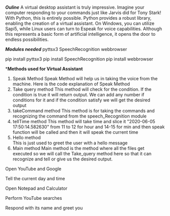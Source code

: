 ***Ouline***
A virtual desktop assistant is truly impressive. Imagine your computer responding to your commands just like Jarvis did for Tony Stark! With Python, this is entirely possible. Python provides a robust library, enabling the creation of a virtual assistant. On Windows, you can utilize Sapi5, while Linux users can turn to Espeak for voice capabilities. Although this represents a basic form of artificial intelligence, it opens the door to endless possibilities.

***Modules needed***
pyttsx3
SpeechRecognition
webbrowser

pip install pyttsx3
pip install SpeechRecognition
pip install webbrowser

***Methods used for Virtual Assistant**
1) Speak Method
    Speak Method will help us in taking the voice from the machine. Here is the code explanation of Speak Method
2) Take query method
    This method will check for the condition. If the condition is true it will return output. We can add any number if conditions for it and if the condition satisfy we will get the desired output
3)  takeCommand  method
     This method is for taking the commands and recognizing the command from the speech_Recognition module
4) tellTime method
    This method will take time and slice it "2020-06-05 17:50:14.582630" from 11 to 12 for hour and 14-15 for min and then speak function will be called and then it will speak the current time
5) Hello method       
    This is just used to greet the user with a hello message
6) Main method
    Main method is the method where all the files get executed so we will call the Take_query method here so that it can recognize and tell or give us the desired output.     


Open YouTube and Google

Tell the current day and time

Open Notepad and Calculator

Perform YouTube searches

Respond with its name and greet you
